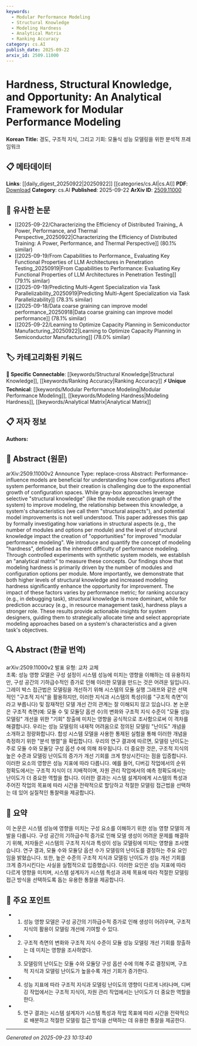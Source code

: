 ```yaml
---
keywords:
  - Modular Performance Modeling
  - Structural Knowledge
  - Modeling Hardness
  - Analytical Matrix
  - Ranking Accuracy
category: cs.AI
publish_date: 2025-09-22
arxiv_id: 2509.11000
---
```


<!-- KEYWORD_LINKING_METADATA:
{
  "processed_timestamp": "2025-09-23T10:13:40.815032",
  "vocabulary_version": "1.0",
  "selected_keywords": [
    "Modular Performance Modeling",
    "Structural Knowledge",
    "Modeling Hardness",
    "Analytical Matrix",
    "Ranking Accuracy"
  ],
  "rejected_keywords": [],
  "similarity_scores": {
    "Modular Performance Modeling": 0.78,
    "Structural Knowledge": 0.8,
    "Modeling Hardness": 0.77,
    "Analytical Matrix": 0.75,
    "Ranking Accuracy": 0.79
  },
  "extraction_method": "AI_prompt_based",
  "budget_applied": true,
  "candidates_json": {
    "candidates": [
      {
        "surface": "modular performance modeling",
        "canonical": "Modular Performance Modeling",
        "aliases": [
          "performance modeling",
          "modular modeling"
        ],
        "category": "unique_technical",
        "rationale": "This concept is central to the paper's framework and offers a unique perspective on system performance analysis.",
        "novelty_score": 0.75,
        "connectivity_score": 0.65,
        "specificity_score": 0.82,
        "link_intent_score": 0.78
      },
      {
        "surface": "structural knowledge",
        "canonical": "Structural Knowledge",
        "aliases": [
          "system knowledge",
          "configuration knowledge"
        ],
        "category": "specific_connectable",
        "rationale": "Understanding structural knowledge is crucial for improving performance models, making it a key linkable concept.",
        "novelty_score": 0.55,
        "connectivity_score": 0.79,
        "specificity_score": 0.7,
        "link_intent_score": 0.8
      },
      {
        "surface": "modeling hardness",
        "canonical": "Modeling Hardness",
        "aliases": [
          "difficulty of modeling",
          "model complexity"
        ],
        "category": "unique_technical",
        "rationale": "This term introduces a novel metric for evaluating the difficulty of performance modeling tasks.",
        "novelty_score": 0.8,
        "connectivity_score": 0.6,
        "specificity_score": 0.85,
        "link_intent_score": 0.77
      },
      {
        "surface": "analytical matrix",
        "canonical": "Analytical Matrix",
        "aliases": [
          "analysis matrix",
          "performance matrix"
        ],
        "category": "unique_technical",
        "rationale": "The analytical matrix is a novel tool introduced for measuring performance modeling concepts.",
        "novelty_score": 0.7,
        "connectivity_score": 0.68,
        "specificity_score": 0.78,
        "link_intent_score": 0.75
      },
      {
        "surface": "ranking accuracy",
        "canonical": "Ranking Accuracy",
        "aliases": [
          "accuracy in ranking",
          "ranking precision"
        ],
        "category": "specific_connectable",
        "rationale": "Ranking accuracy is a specific performance metric that is influenced by structural knowledge, relevant for linking to related tasks.",
        "novelty_score": 0.5,
        "connectivity_score": 0.83,
        "specificity_score": 0.72,
        "link_intent_score": 0.79
      }
    ],
    "ban_list_suggestions": [
      "performance",
      "system",
      "task"
    ]
  },
  "decisions": [
    {
      "candidate_surface": "modular performance modeling",
      "resolved_canonical": "Modular Performance Modeling",
      "decision": "linked",
      "scores": {
        "novelty": 0.75,
        "connectivity": 0.65,
        "specificity": 0.82,
        "link_intent": 0.78
      }
    },
    {
      "candidate_surface": "structural knowledge",
      "resolved_canonical": "Structural Knowledge",
      "decision": "linked",
      "scores": {
        "novelty": 0.55,
        "connectivity": 0.79,
        "specificity": 0.7,
        "link_intent": 0.8
      }
    },
    {
      "candidate_surface": "modeling hardness",
      "resolved_canonical": "Modeling Hardness",
      "decision": "linked",
      "scores": {
        "novelty": 0.8,
        "connectivity": 0.6,
        "specificity": 0.85,
        "link_intent": 0.77
      }
    },
    {
      "candidate_surface": "analytical matrix",
      "resolved_canonical": "Analytical Matrix",
      "decision": "linked",
      "scores": {
        "novelty": 0.7,
        "connectivity": 0.68,
        "specificity": 0.78,
        "link_intent": 0.75
      }
    },
    {
      "candidate_surface": "ranking accuracy",
      "resolved_canonical": "Ranking Accuracy",
      "decision": "linked",
      "scores": {
        "novelty": 0.5,
        "connectivity": 0.83,
        "specificity": 0.72,
        "link_intent": 0.79
      }
    }
  ]
}
-->

# Hardness, Structural Knowledge, and Opportunity: An Analytical Framework for Modular Performance Modeling

**Korean Title:** 경도, 구조적 지식, 그리고 기회: 모듈식 성능 모델링을 위한 분석적 프레임워크

## 📋 메타데이터

**Links**: [[daily_digest_20250922|20250922]] [[categories/cs.AI|cs.AI]]
**PDF**: [Download](https://arxiv.org/pdf/2509.11000.pdf)
**Category**: cs.AI
**Published**: 2025-09-22
**ArXiv ID**: [2509.11000](https://arxiv.org/abs/2509.11000)

## 🔗 유사한 논문
- [[2025-09-22/Characterizing the Efficiency of Distributed Training_ A Power, Performance, and Thermal Perspective_20250922|Characterizing the Efficiency of Distributed Training: A Power, Performance, and Thermal Perspective]] (80.1% similar)
- [[2025-09-19/From Capabilities to Performance_ Evaluating Key Functional Properties of LLM Architectures in Penetration Testing_20250919|From Capabilities to Performance: Evaluating Key Functional Properties of LLM Architectures in Penetration Testing]] (79.1% similar)
- [[2025-09-19/Predicting Multi-Agent Specialization via Task Parallelizability_20250919|Predicting Multi-Agent Specialization via Task Parallelizability]] (78.3% similar)
- [[2025-09-18/Data coarse graining can improve model performance_20250918|Data coarse graining can improve model performance]] (78.1% similar)
- [[2025-09-22/Learning to Optimize Capacity Planning in Semiconductor Manufacturing_20250922|Learning to Optimize Capacity Planning in Semiconductor Manufacturing]] (78.0% similar)

## 🏷️ 카테고리화된 키워드
**🔗 Specific Connectable**: [[keywords/Structural Knowledge|Structural Knowledge]], [[keywords/Ranking Accuracy|Ranking Accuracy]]
**⚡ Unique Technical**: [[keywords/Modular Performance Modeling|Modular Performance Modeling]], [[keywords/Modeling Hardness|Modeling Hardness]], [[keywords/Analytical Matrix|Analytical Matrix]]

## 📋 저자 정보

**Authors:** 

## 📄 Abstract (원문)

arXiv:2509.11000v2 Announce Type: replace-cross 
Abstract: Performance-influence models are beneficial for understanding how configurations affect system performance, but their creation is challenging due to the exponential growth of configuration spaces. While gray-box approaches leverage selective "structural knowledge" (like the module execution graph of the system) to improve modeling, the relationship between this knowledge, a system's characteristics (we call them "structural aspects"), and potential model improvements is not well understood. This paper addresses this gap by formally investigating how variations in structural aspects (e.g., the number of modules and options per module) and the level of structural knowledge impact the creation of "opportunities" for improved "modular performance modeling". We introduce and quantify the concept of modeling "hardness", defined as the inherent difficulty of performance modeling. Through controlled experiments with synthetic system models, we establish an "analytical matrix" to measure these concepts. Our findings show that modeling hardness is primarily driven by the number of modules and configuration options per module. More importantly, we demonstrate that both higher levels of structural knowledge and increased modeling hardness significantly enhance the opportunity for improvement. The impact of these factors varies by performance metric; for ranking accuracy (e.g., in debugging task), structural knowledge is more dominant, while for prediction accuracy (e.g., in resource management task), hardness plays a stronger role. These results provide actionable insights for system designers, guiding them to strategically allocate time and select appropriate modeling approaches based on a system's characteristics and a given task's objectives.

## 🔍 Abstract (한글 번역)

arXiv:2509.11000v2 발표 유형: 교차 교체  
초록: 성능 영향 모델은 구성 설정이 시스템 성능에 미치는 영향을 이해하는 데 유용하지만, 구성 공간의 기하급수적인 증가로 인해 이러한 모델을 만드는 것은 어려운 일입니다. 그레이 박스 접근법은 모델링을 개선하기 위해 시스템의 모듈 실행 그래프와 같은 선택적인 "구조적 지식"을 활용하지만, 이러한 지식과 시스템의 특성(이를 "구조적 측면"이라고 부릅니다) 및 잠재적인 모델 개선 간의 관계는 잘 이해되지 않고 있습니다. 본 논문은 구조적 측면(예: 모듈 수 및 모듈당 옵션 수)의 변화와 구조적 지식 수준이 "모듈 성능 모델링" 개선을 위한 "기회" 창출에 미치는 영향을 공식적으로 조사함으로써 이 격차를 해결합니다. 우리는 성능 모델링의 내재적 어려움으로 정의된 모델링 "난이도" 개념을 소개하고 정량화합니다. 합성 시스템 모델을 사용한 통제된 실험을 통해 이러한 개념을 측정하기 위한 "분석 행렬"을 확립합니다. 우리의 연구 결과에 따르면, 모델링 난이도는 주로 모듈 수와 모듈당 구성 옵션 수에 의해 좌우됩니다. 더 중요한 것은, 구조적 지식의 높은 수준과 모델링 난이도의 증가가 개선 기회를 크게 향상시킨다는 점을 입증합니다. 이러한 요소의 영향은 성능 지표에 따라 다릅니다. 예를 들어, 디버깅 작업에서의 순위 정확도에서는 구조적 지식이 더 지배적이며, 자원 관리 작업에서의 예측 정확도에서는 난이도가 더 중요한 역할을 합니다. 이러한 결과는 시스템 설계자에게 시스템의 특성과 주어진 작업의 목표에 따라 시간을 전략적으로 할당하고 적절한 모델링 접근법을 선택하는 데 있어 실질적인 통찰력을 제공합니다.

## 📝 요약

이 논문은 시스템 성능에 영향을 미치는 구성 요소를 이해하기 위한 성능 영향 모델의 개발을 다룹니다. 구성 공간의 기하급수적 증가로 인해 모델 생성이 어려운 문제를 해결하기 위해, 저자들은 시스템의 구조적 지식과 특성이 성능 모델링에 미치는 영향을 조사했습니다. 연구 결과, 모듈 수와 모듈당 옵션 수가 모델링의 난이도를 결정하는 주요 요인임을 밝혔습니다. 또한, 높은 수준의 구조적 지식과 모델링 난이도가 성능 개선 기회를 크게 증가시킨다는 사실을 실험적으로 입증했습니다. 이러한 요인은 성능 지표에 따라 다르게 영향을 미치며, 시스템 설계자가 시스템 특성과 과제 목표에 따라 적절한 모델링 접근 방식을 선택하도록 돕는 유용한 통찰을 제공합니다.

## 🎯 주요 포인트

- 1. 성능 영향 모델은 구성 공간의 기하급수적 증가로 인해 생성이 어려우며, 구조적 지식의 활용이 모델링 개선에 기여할 수 있다.
- 2. 구조적 측면의 변화와 구조적 지식 수준이 모듈 성능 모델링 개선 기회를 창출하는 데 미치는 영향을 조사하였다.
- 3. 모델링의 난이도는 모듈 수와 모듈당 구성 옵션 수에 의해 주로 결정되며, 구조적 지식과 모델링 난이도가 높을수록 개선 기회가 증가한다.
- 4. 성능 지표에 따라 구조적 지식과 모델링 난이도의 영향이 다르게 나타나며, 디버깅 작업에서는 구조적 지식이, 자원 관리 작업에서는 난이도가 더 중요한 역할을 한다.
- 5. 연구 결과는 시스템 설계자가 시스템 특성과 작업 목표에 따라 시간을 전략적으로 배분하고 적절한 모델링 접근 방식을 선택하는 데 유용한 통찰을 제공한다.


---

*Generated on 2025-09-23 10:13:40*